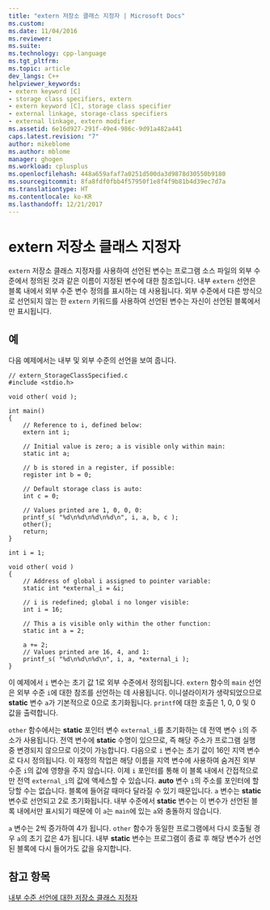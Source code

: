 ```yaml
---
title: "extern 저장소 클래스 지정자 | Microsoft Docs"
ms.custom: 
ms.date: 11/04/2016
ms.reviewer: 
ms.suite: 
ms.technology: cpp-language
ms.tgt_pltfrm: 
ms.topic: article
dev_langs: C++
helpviewer_keywords:
- extern keyword [C]
- storage class specifiers, extern
- extern keyword [C], storage class specifier
- external linkage, storage-class specifiers
- external linkage, extern modifier
ms.assetid: 6e16d927-291f-49e4-986c-9d91a482a441
caps.latest.revision: "7"
author: mikeblome
ms.author: mblome
manager: ghogen
ms.workload: cplusplus
ms.openlocfilehash: 448a659afaf7a0251d500da3d9878d30550b9180
ms.sourcegitcommit: 8fa8fdf0fbb4f57950f1e8f4f9b81b4d39ec7d7a
ms.translationtype: HT
ms.contentlocale: ko-KR
ms.lasthandoff: 12/21/2017
---
```

# <a name="extern-storage-class-specifier"></a>extern 저장소 클래스 지정자
`extern` 저장소 클래스 지정자를 사용하여 선언된 변수는 프로그램 소스 파일의 외부 수준에서 정의된 것과 같은 이름이 지정된 변수에 대한 참조입니다. 내부 `extern` 선언은 블록 내에서 외부 수준 변수 정의를 표시하는 데 사용됩니다. 외부 수준에서 다른 방식으로 선언되지 않는 한 `extern` 키워드를 사용하여 선언된 변수는 자신이 선언된 블록에서만 표시됩니다.  
  
## <a name="example"></a>예  
 다음 예제에서는 내부 및 외부 수준의 선언을 보여 줍니다.  
  
```  
// extern_StorageClassSpecified.c  
#include <stdio.h>  
  
void other( void );  
  
int main()  
{  
    // Reference to i, defined below:   
    extern int i;  
  
    // Initial value is zero; a is visible only within main:   
    static int a;  
  
    // b is stored in a register, if possible:   
    register int b = 0;  
  
    // Default storage class is auto:   
    int c = 0;  
  
    // Values printed are 1, 0, 0, 0:   
    printf_s( "%d\n%d\n%d\n%d\n", i, a, b, c );  
    other();  
    return;  
}  
  
int i = 1;  
  
void other( void )  
{  
    // Address of global i assigned to pointer variable:  
    static int *external_i = &i;  
  
    // i is redefined; global i no longer visible:   
    int i = 16;  
  
    // This a is visible only within the other function:   
    static int a = 2;  
  
    a += 2;  
    // Values printed are 16, 4, and 1:  
    printf_s( "%d\n%d\n%d\n", i, a, *external_i );  
}  
```  
  
 이 예제에서 `i` 변수는 초기 값 1로 외부 수준에서 정의됩니다. `extern` 함수의 `main` 선언은 외부 수준 `i`에 대한 참조를 선언하는 데 사용됩니다. 이니셜라이저가 생략되었으므로 **static** 변수 `a`가 기본적으로 0으로 초기화됩니다. `printf`에 대한 호출은 1, 0, 0 및 0 값을 출력합니다.  
  
 `other` 함수에서는 **static** 포인터 변수 `external_i`를 초기화하는 데 전역 변수 `i`의 주소가 사용됩니다. 전역 변수에 **static** 수명이 있으므로, 즉 해당 주소가 프로그램 실행 중 변경되지 않으므로 이것이 가능합니다. 다음으로 `i` 변수는 초기 값이 16인 지역 변수로 다시 정의됩니다. 이 재정의 작업은 해당 이름을 지역 변수에 사용하여 숨겨진 외부 수준 `i`의 값에 영향을 주지 않습니다. 이제 `i` 포인터를 통해 이 블록 내에서 간접적으로만 전역 `external_i`의 값에 액세스할 수 있습니다. **auto** 변수 `i`의 주소를 포인터에 할당할 수는 없습니다. 블록에 들어갈 때마다 달라질 수 있기 때문입니다. `a` 변수는 **static** 변수로 선언되고 2로 초기화됩니다. 내부 수준에서 **static** 변수는 이 변수가 선언된 블록 내에서만 표시되기 때문에 이 `a`는 `main`에 있는 `a`와 충돌하지 않습니다.  
  
 `a` 변수는 2씩 증가하여 4가 됩니다. `other` 함수가 동일한 프로그램에서 다시 호출될 경우 `a`의 초기 값은 4가 됩니다. 내부 **static** 변수는 프로그램이 종료 후 해당 변수가 선언된 블록에 다시 들어가도 값을 유지합니다.  
  
## <a name="see-also"></a>참고 항목  
 [내부 수준 선언에 대한 저장소 클래스 지정자](../c-language/storage-class-specifiers-for-internal-level-declarations.md)